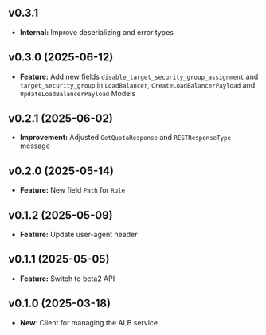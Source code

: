 ## v0.3.1
- **Internal:** Improve deserializing and error types

## v0.3.0 (2025-06-12)
- **Feature:** Add new fields `disable_target_security_group_assignment` and `target_security_group` in `LoadBalancer`, `CreateLoadBalancerPayload` and `UpdateLoadBalancerPayload` Models

## v0.2.1 (2025-06-02)
- **Improvement:** Adjusted `GetQuotaResponse` and `RESTResponseType` message

## v0.2.0 (2025-05-14)
- **Feature:** New field `Path` for `Rule`

## v0.1.2 (2025-05-09)
- **Feature:** Update user-agent header

## v0.1.1 (2025-05-05)
- **Feature:** Switch to beta2 API

## v0.1.0 (2025-03-18)
- **New**: Client for managing the ALB service
